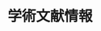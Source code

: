 ---
title: 学術文献情報
type: landing

design:
  # Default section spacing
  spacing: "3rem"

# View.
view: citation

# Optional header image (relative to `static/media/` folder).
banner:
  caption: ''
  image: ''

sections:
  - block: collection
    content:
      title: 学術誌論文 (Journal Articles)
      text: ""
      filters:
        folders:
          - publication
        tag: "journal"
        exclude_featured: false
    design:
      view: citation
  - block: collection
    content:
      title: 国際会議論文 (Conference Papers)
      text: ""
      filters:
        folders:
          - publication
        tag: "proceedings"
        exclude_featured: false
    design:
      view: citation
  - block: collection
    content:
      title: 国際会議ポスター予稿 (Conference Posters)
      text: ""
      filters:
        folders:
          - publication
        tag: "poster"
        exclude_featured: false
    design:
      view: citation
  - block: collection
    content:
      title: 日本国内会議論文 (Japanese Conference Papers)
      text: ""
      filters:
        folders:
          - publication
        tag: "japan_proceedings"
        exclude_featured: false
    design:
      view: citation
  # - block: collection
  #   content:
  #     title: その他 (Misc.)
  #     text: ""
  #     filters:
  #       folders:
  #         - publication
  #       tag: "misc"
  #       exclude_featured: false
  #   design:
  #     view: citation
  - block: markdown
    content:
      title: その他 (Misc.)
      text: |-
        - Koshi Ikegawa, Nao Nishijima, Yoji Ozawa, Katsuhiro Fukunaka, Hironori Emaru, Masaru Hisada, Akihito Kaneko, Eiichi Araki, Ai Okada, and Yuichi Shiraishi.
        Secure and Traceable System for Genomic Data Sharing Using Hyperledger Fabric Blockchain.
        2020年日本バイオインフォマティクス学会年会 第9回 生命医薬情報学連合大会 (IIBMP2020), 2020年09月.
        - Minto Funakoshi, Koshi Ikegawa, and Buntarou Shizuki.
        Capacitance- and Phase-Based Detection Technique of Finger Bend and Touched Hand Using Ring-Shaped Device.
        CHI 2019 symposia on Asian CHI Symposium: Emerging HCI Research Collection, May 2019, 7 pages.
        - Takuto Nakamura, Koshi Ikegawa, Shogo Tsuchikiri, Keita Saito, Kazushi Kamezawa, Yuki Hashimoto, and Buntarou Shizuki.
        Touch Interface Design System in Multilayered Urushi Circuit.
        CHI 2019 symposia on Asian CHI Symposium: Emerging HCI Research Collection, May 2019, 7 pages.
        - 舩越南斗, 池川航史, 志築文太郎, 高橋伸.
        位相に基づく指輪型入力デバイスの検討.
        情報処理学会研究報告, Vol.2018-HCI-182, No. 34, 6 pages, 2018年8月, 情報処理学会, 2019年03月.
        - 池川航史, 志築文太郎.
        磁気計測に基づくブロック型タンジブル3Dモデリングシステム.
        第26回インタラクティブシステムとソフトウェアに関するワークショップ論文集 (WISS 2018), 予稿なしデモ・ポスター, 日本ソフトウェア科学会, 2018年09月.
        - Koshi Ikegawa, Shuta Nakamae, and Buntarou Shizuki.
        A Block System with Magnetism-based Structure Recognition
        CHI 2017 symposia on Asian CHI Symposium: Emerging HCI Research Collection, May 2017, 8 pages.
        - 池川航史, 中前秀太, 志築文太郎.
        磁気計測に基づき構造認識を行うブロックシステム.
        インタラクション2017論文集, 情報処理学会, 2017年02月, pp. 707-711.
        - 池川航史, 川上由紀.
        遺伝的アルゴリズムにより設計した周波数選択板によるマイクロストリップアンテナの利得向上効果に関する研究.
        電子情報通信学会 北陸支部 平成26年度学生による研究発表会, 電子情報通信学会, 2015年03月, 1 page.
  - block: collection
    content:
      title: 学位論文（Thesis）
      text: ""
      filters:
        folders:
          - publication
        tag: "thesis"
        exclude_featured: false
    design:
      view: citation
---